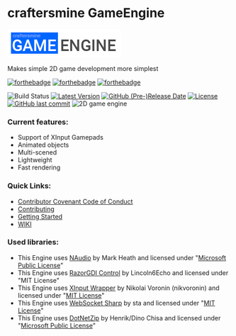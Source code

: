 # craftersmine GameEngine

![Logo](https://github.com/craftersmine/craftersmine-GameEngine/raw/master/logo.png)

Makes simple 2D game development more simplest

[![forthebadge](https://forthebadge.com/images/badges/built-with-love.svg)](https://forthebadge.com) [![forthebadge](https://forthebadge.com/images/badges/made-with-c-sharp.svg)](https://forthebadge.com) [![forthebadge](https://forthebadge.com/images/badges/powered-by-electricity.svg)](https://forthebadge.com)

![Build Status](http://craftersmine-srv.ddns.net:8080/job/craftersmine%20GameEngine/badge/icon) [![Latest Version](https://img.shields.io/github/tag/craftersmine/craftersmine-GameEngine.svg)](https://github.com/craftersmine/craftersmine-GameEngine/tags) [![GitHub (Pre-)Release Date](https://img.shields.io/github/release-date-pre/craftersmine/craftersmine-GameEngine.svg)](https://github.com/craftersmine/craftersmine-GameEngine/releases) [![License](https://img.shields.io/github/license/craftersmine/craftersmine-GameEngine.svg)](https://github.com/craftersmine/craftersmine-GameEngine/blob/master/LICENSE) [![GitHub last commit](https://img.shields.io/github/last-commit/craftersmine/craftersmine-GameEngine.svg)](https://github.com/craftersmine/craftersmine-GameEngine/commits/master) ![2D game engine](https://img.shields.io/badge/game%20engine-2D-green.svg)

### Current features:
- Support of XInput Gamepads
- Animated objects
- Multi-scened
- Lightweight
- Fast rendering

### Quick Links:
* [Contributor Covenant Code of Conduct](https://github.com/craftersmine/craftersmine-GameEngine/blob/master/CODE_OF_CONDUCT.md)
* [Contributing](https://github.com/craftersmine/craftersmine-GameEngine/blob/master/CONTRIBUTING.md)
* [Getting Started](https://github.com/craftersmine/craftersmine-GameEngine/wiki/Getting-started)
* [WIKI](https://github.com/craftersmine/craftersmine-GameEngine/wiki)

### Used libraries:

* This Engine uses [NAudio](https://github.com/naudio/NAudio) by Mark Heath and licensed under "[Microsoft Public License](https://github.com/naudio/NAudio/blob/master/license.txt)"
* This Engine uses [RazorGDI Control](https://github.com/hepper/RazorGDI) by Lincoln6Echo and licensed under "MIT License"
* This Engine uses [XInput Wrapper](https://github.com/nikvoronin/XInput.Wrapper) by Nikolai Voronin (nikvoronin) and licensed under "[MIT License](https://github.com/nikvoronin/XInput.Wrapper/blob/part/LICENSE)"
* This Engine uses [WebSocket Sharp](https://github.com/sta/websocket-sharp) by sta and licensed under "[MIT License](https://github.com/sta/websocket-sharp/blob/master/LICENSE.txt)"
* This Engine uses [DotNetZip](https://github.com/haf/DotNetZip.Semverd) by Henrik/Dino Chisa and licensed under "[Microsoft Public License](https://github.com/haf/DotNetZip.Semverd/blob/master/LICENSE)"
